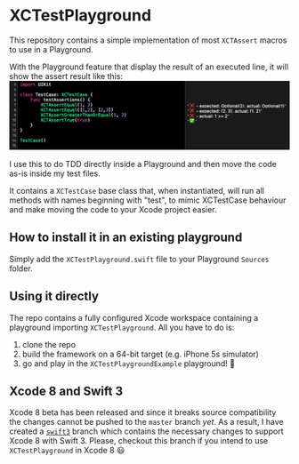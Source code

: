 # XCTestPlayground

This repository contains a simple implementation of most `XCTAssert` macros to use in a Playground.

With the Playground feature that display the result of an executed line, it will show the assert result like this:
![screenshot](screenshot.png)

I use this to do TDD directly inside a Playground and then move the code as-is inside my test files.

It contains a `XCTestCase` base class that, when instantiated, will run all methods with names beginning with "test", to mimic XCTestCase behaviour and make moving the code to your Xcode project easier.

## How to install it in an existing playground

Simply add the `XCTestPlayground.swift` file to your Playground `Sources` folder.

## Using it directly

The repo contains a fully configured Xcode workspace containing a playground importing `XCTestPlayground`.
All you have to do is:

1. clone the repo
2. build the framework on a 64-bit target (e.g. iPhone 5s simulator)
3. go and play in the `XCTestPlaygroundExample` playground! 🎉

## Xcode 8 and Swift 3

Xcode 8 beta has been released and since it breaks source compatibility the changes cannot be pushed to the `master` branch _yet_.
As a result, I have created a [`swift3`](https://github.com/Liquidsoul/XCTestPlayground/tree/swift3) branch which contains the necessary changes to support Xcode 8 with Swift 3.
Please, checkout this branch if you intend to use `XCTestPlayground` in Xcode 8 :smiley:
